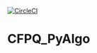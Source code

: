[![CircleCI](https://circleci.com/gh/simpletonDL/CFPQ_PyAlgo/tree/circleci-project-setup.svg?style=svg)](https://circleci.com/gh/simpletonDL/CFPQ_PyAlgo/tree/circleci-project-setup)
# CFPQ_PyAlgo
